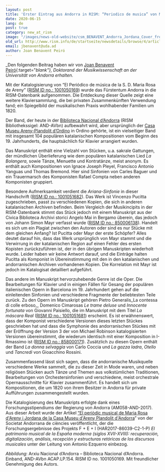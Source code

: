 ```yaml
---
layout: post
title: 'Erster Eintrag aus Andorra in RISM: “Periodico de musica” von Maria Rosa d’Areny Jordana'
date: 2020-06-15
lang: de
post: true
category: new_at_rism
image: "/images/news-old-website/csm_BENAVENT_Andorra_Jordana_Cover_from_AND-AVbnACAPLP154_01_053264039f.jpg"
old_url: http://www.rism.info/de/startseite/newsdetails/browse/4/article/64/the-first-record-from-andorra-in-rism-the-periodico-de-musica-of-maria-rosa-dareny-jordana.html
email: jbenavent@uda.ad
author: Joan Benavent Peiró
---
```


_Den folgenden Beitrag haben wir von [Joan Benavent Peiró](https://orcid.org/0000-0002-8856-9335){:target="_blank"}, Doktorand der Musikwissenschaft an der Universität von Andorra erhalten._

Mit der Katalogisierung von “El Periódico de música de la S. D. Maria Rosa de Areny” ([RISM ID no.: 1001050169](https://opac.rism.info/metaopac/search?View=rism&id=1001050169&View=rism)) wurde das Fürstentum Andorra in die RISM-Datenbank aufgenommen. Die Entdeckung dieser Quelle zeigt eine weitere Klaviersammlung, die bei privaten Zusammenkünften Verwendung fand; ein Spiegelbild der musikalischen Praxis wohlhabender Familien um 1820.

Der Band, der heute in der [Biblioteca Nacional d’Andorra](http://b10310uk.eos-intl.eu/B10310UK/OPAC/Index.aspx) (RISM Bibliothekssigel: AND-AVbn) aufbewahrt wird, aber ursprünglich der [Casa Museu Areny-Plandolit d’Ordino](https://www.cultura.ad/museus-i-monuments/museus/museu-casa-d-areny-plandolit) in Ordino gehörte, ist ein vielseitiger Band mit insgesamt 104 populären katalanischen Kompositionen vom Beginn des 19. Jahrhunderts, die hauptsächlich für Klavier arrangiert wurden.

Das Manuskript enthält eine Vielzahl von Stücken, u.a. sakrale Gattungen, der mündlichen Überlieferung wie dem populären katalanischen Lied _La Bolangera_, sowie Tänze, Menuette und Kontratänze, meist anonym. Es enthält auch Kompositionen von Ignace Joseph Pleyel, Francisco Antonio Yanguas und Thomas Bremond. Hier sind Sinfonien von Carles Baguer und ein Trauermarsch des Komponisten Rafael Compta neben anderen Komponisten gruppiert.

Besondere Aufmerksamkeit verdient die _Ariana-Sinfonie_ in dieser Handschrift ([RISM ID no.: 1001051682](https://opac.rism.info/search?id=1001051682&View=rism)). Das Werk ist Vincenzo Pucitta zugeschrieben, passt zu verschiedenen Kopien, die sich in anderen katalanischen Archiven befinden. Beim Vergleich der Musikincipits in der RISM-Datenbank stimmt das Stück jedoch mit einem Manuskript aus der Civica Biblioteca Archivi storici Angelo Mai in Bergamo überein, das jedoch von Johann Simon Mayr verfasst wurde ([RISM ID no.: 850006138](https://opac.rism.info/search?id=850006138&View=rism)). Handelt es sich um ein Plagiat zwischen den Autoren oder sind es nur Stücke mit dem gleichen Anfang? Ist Pucitta oder Mayr der erste Schöpfer? Alles deutet darauf hin, dass das Werk ursprünglich von Mayr stammt und die Verwirrung in der katalanischen Region auf einen Fehler des ersten Kopisten zurückzuführen ist, der in den übrigen Manuskripten wiederholt wurde. Leider haben wir keine Antwort darauf, und die Einträge halten Pucitta als Komponist in Übereinstimmung mit den in den katalanischen und andorranischen Archiven vorhandenen Kopien. Die Korrelation mit Mayr ist jedoch im Katalogisat detailliert aufgeführt.

Das andere im Manuskript hervorzuhebende Genre ist die Oper. Die Bearbeitungen für Klavier und in einigen Fällen für Gesang der populären italienischen Opern in Barcelona im 19. Jahrhundert gehen auf die einleitenden Sinfonien und verschiedene Fragmente der beliebtesten Teile zurück. Zu den Opern im Manuskript gehören Pietro Generalis_La contessa di colle erboso_, Domenico Cimarosas _Le trame deluse_ und _Innocente fortunata_ von Giovanni Paisiello, die im Manuskript mit dem Titel _La máscara Real_ ([RISM ID no.: 1001051681](https://opac.rism.info/search?id=1001051681&View=rism)) erscheint. Es ist erwähnenswert, dass der Komponist verschiedene Versionen dieses letzten Stückes geschrieben hat und dass die Symphonie des andorranischen Stückes mit der Eröffnung der Version 3 der von Michael Robinson katalogisierten Versionen übereinstimmt, die wiederum identisch mit einer Komposition in I-Rmassimo ist ([RISM ID no.: 858000171](https://opac.rism.info/search?id=858000171&View=rism)). Zusätzlich zu diesen Opern enthält der Band _La donna selvaggia_ von Carlo Coccia und _La gazza ladra_, _Otello_ und _Tancredi_ von Gioacchino Rossini.

Zusammenfassend lässt sich sagen, dass die andorranische Musikquelle verschiedene Werke sammelt, die zu dieser Zeit in Mode waren, und neben religiösen Stücken auch Tänze und Themen aus volkstümlichen Traditionen, Bearbeitungen von Orchestersinfonien und verschiedene, meist orchestrale Opernausschnitte für Klavier zusammenführt. Es handelt sich um Kompositionen, die um 1820 von ihrem Besitzer in Andorra für private Aufführungen zusammengestellt wurden.

Die Katalogisierung des Manuskripts erfolgte dank eines Forschungsstipendiums der Regierung von Andorra (AM058-AND-2017). Aus dieser Arbeit wurde der Artikel [“El periòdic musical de Maria Rosa d'Areny i Jordana de la Casa Museu d'Areny Plandolit d'Andorra](https://publicacions.iec.cat/repository/pdf/00000285/00000100.pdf)” von der Societat Andorrana de ciències veröffentlicht, der die Forschungsergebnisse des Projekts F + E + I (HAR2017-86039-C2-1-P) _El patrimonio musical de la España moderna (siglos XVII-XVIII): recuperación, digitalización, análisis, recepción y estructuras retóricas de los discursos musicales_ unter der Leitung von Antonio Ezquerro einbezog.

_Abbildung_: Arxiu Nacional d’Andorra – Biblioteca Nacional d’Andorra. Einband, AND-AVbn ACAP.LP.154. RISM ID no. 1001050169. Mit freundlicher Genehmigung des Autors.